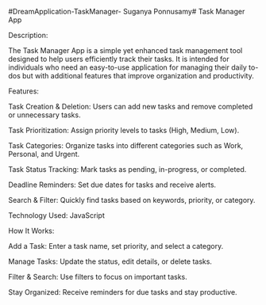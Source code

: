 #DreamApplication-TaskManager- Suganya Ponnusamy#
Task Manager App

Description:

The Task Manager App is a simple yet enhanced task management tool designed to help users efficiently track their tasks. It is intended for individuals who need an easy-to-use application for managing their daily to-dos but with additional features that improve organization and productivity.

Features:

Task Creation & Deletion: Users can add new tasks and remove completed or unnecessary tasks.

Task Prioritization: Assign priority levels to tasks (High, Medium, Low).

Task Categories: Organize tasks into different categories such as Work, Personal, and Urgent.

Task Status Tracking: Mark tasks as pending, in-progress, or completed.

Deadline Reminders: Set due dates for tasks and receive alerts.

Search & Filter: Quickly find tasks based on keywords, priority, or category.

Technology Used: JavaScript

How It Works:

Add a Task: Enter a task name, set priority, and select a category.

Manage Tasks: Update the status, edit details, or delete tasks.

Filter & Search: Use filters to focus on important tasks.

Stay Organized: Receive reminders for due tasks and stay productive.

